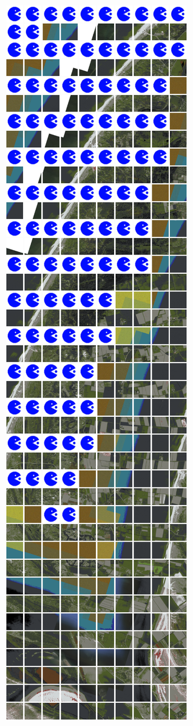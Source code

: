<html>
<div>
<img src="https://github.com/HakkaTjakka/NL_TILE_MAP/blob/main/source.png" height="44" width="44">
<img src="https://github.com/HakkaTjakka/NL_TILE_MAP/blob/main/source.png" height="44" width="44">
<img src="https://github.com/HakkaTjakka/NL_TILE_MAP/blob/main/source.png" height="44" width="44">
<img src="https://github.com/HakkaTjakka/NL_TILE_MAP/blob/main/source.png" height="44" width="44">
<img src="https://github.com/HakkaTjakka/NL_TILE_MAP/blob/main/source.png" height="44" width="44">
<img src="https://github.com/HakkaTjakka/NL_TILE_MAP/blob/main/source.png" height="44" width="44">
<img src="https://github.com/HakkaTjakka/NL_TILE_MAP/blob/main/source.png" height="44" width="44">
<img src="https://github.com/HakkaTjakka/NL_TILE_MAP/blob/main/source.png" height="44" width="44">
<img src="https://github.com/HakkaTjakka/NL_TILE_MAP/blob/main/source.png" height="44" width="44">
<img src="https://github.com/HakkaTjakka/NL_TILE_MAP/blob/main/source.png" height="44" width="44">
<img src="https://github.com/HakkaTjakka/NL_TILE_MAP/blob/main/source.png" height="44" width="44">
<img src="https://github.com/HakkaTjakka/NL_TILE_MAP/blob/main/source.png" height="44" width="44">
<img src="https://github.com/HakkaTjakka/NL_TILE_MAP/blob/main/18/621/-1070/r.6212.-10700.png" height="44" width="44">
<img src="https://github.com/HakkaTjakka/NL_TILE_MAP/blob/main/18/621/-1070/r.6213.-10700.png" height="44" width="44">
<img src="https://github.com/HakkaTjakka/NL_TILE_MAP/blob/main/18/621/-1070/r.6214.-10700.png" height="44" width="44">
<img src="https://github.com/HakkaTjakka/NL_TILE_MAP/blob/main/18/621/-1070/r.6215.-10700.png" height="44" width="44">
<img src="https://github.com/HakkaTjakka/NL_TILE_MAP/blob/main/18/621/-1070/r.6216.-10700.png" height="44" width="44">
<img src="https://github.com/HakkaTjakka/NL_TILE_MAP/blob/main/18/621/-1070/r.6217.-10700.png" height="44" width="44">
<img src="https://github.com/HakkaTjakka/NL_TILE_MAP/blob/main/18/621/-1070/r.6218.-10700.png" height="44" width="44">
<img src="https://github.com/HakkaTjakka/NL_TILE_MAP/blob/main/18/621/-1070/r.6219.-10700.png" height="44" width="44">
<br>
<img src="https://github.com/HakkaTjakka/NL_TILE_MAP/blob/main/source.png" height="44" width="44">
<img src="https://github.com/HakkaTjakka/NL_TILE_MAP/blob/main/source.png" height="44" width="44">
<img src="https://github.com/HakkaTjakka/NL_TILE_MAP/blob/main/source.png" height="44" width="44">
<img src="https://github.com/HakkaTjakka/NL_TILE_MAP/blob/main/source.png" height="44" width="44">
<img src="https://github.com/HakkaTjakka/NL_TILE_MAP/blob/main/source.png" height="44" width="44">
<img src="https://github.com/HakkaTjakka/NL_TILE_MAP/blob/main/source.png" height="44" width="44">
<img src="https://github.com/HakkaTjakka/NL_TILE_MAP/blob/main/source.png" height="44" width="44">
<img src="https://github.com/HakkaTjakka/NL_TILE_MAP/blob/main/source.png" height="44" width="44">
<img src="https://github.com/HakkaTjakka/NL_TILE_MAP/blob/main/source.png" height="44" width="44">
<img src="https://github.com/HakkaTjakka/NL_TILE_MAP/blob/main/source.png" height="44" width="44">
<img src="https://github.com/HakkaTjakka/NL_TILE_MAP/blob/main/18/621/-1070/r.6210.-10699.png" height="44" width="44">
<img src="https://github.com/HakkaTjakka/NL_TILE_MAP/blob/main/18/621/-1070/r.6211.-10699.png" height="44" width="44">
<img src="https://github.com/HakkaTjakka/NL_TILE_MAP/blob/main/18/621/-1070/r.6212.-10699.png" height="44" width="44">
<img src="https://github.com/HakkaTjakka/NL_TILE_MAP/blob/main/18/621/-1070/r.6213.-10699.png" height="44" width="44">
<img src="https://github.com/HakkaTjakka/NL_TILE_MAP/blob/main/18/621/-1070/r.6214.-10699.png" height="44" width="44">
<img src="https://github.com/HakkaTjakka/NL_TILE_MAP/blob/main/18/621/-1070/r.6215.-10699.png" height="44" width="44">
<img src="https://github.com/HakkaTjakka/NL_TILE_MAP/blob/main/18/621/-1070/r.6216.-10699.png" height="44" width="44">
<img src="https://github.com/HakkaTjakka/NL_TILE_MAP/blob/main/18/621/-1070/r.6217.-10699.png" height="44" width="44">
<img src="https://github.com/HakkaTjakka/NL_TILE_MAP/blob/main/18/621/-1070/r.6218.-10699.png" height="44" width="44">
<img src="https://github.com/HakkaTjakka/NL_TILE_MAP/blob/main/18/621/-1070/r.6219.-10699.png" height="44" width="44">
<br>
<img src="https://github.com/HakkaTjakka/NL_TILE_MAP/blob/main/source.png" height="44" width="44">
<img src="https://github.com/HakkaTjakka/NL_TILE_MAP/blob/main/source.png" height="44" width="44">
<img src="https://github.com/HakkaTjakka/NL_TILE_MAP/blob/main/source.png" height="44" width="44">
<img src="https://github.com/HakkaTjakka/NL_TILE_MAP/blob/main/source.png" height="44" width="44">
<img src="https://github.com/HakkaTjakka/NL_TILE_MAP/blob/main/source.png" height="44" width="44">
<img src="https://github.com/HakkaTjakka/NL_TILE_MAP/blob/main/source.png" height="44" width="44">
<img src="https://github.com/HakkaTjakka/NL_TILE_MAP/blob/main/source.png" height="44" width="44">
<img src="https://github.com/HakkaTjakka/NL_TILE_MAP/blob/main/source.png" height="44" width="44">
<img src="https://github.com/HakkaTjakka/NL_TILE_MAP/blob/main/source.png" height="44" width="44">
<img src="https://github.com/HakkaTjakka/NL_TILE_MAP/blob/main/18/620/-1070/r.6209.-10698.png" height="44" width="44">
<img src="https://github.com/HakkaTjakka/NL_TILE_MAP/blob/main/18/621/-1070/r.6210.-10698.png" height="44" width="44">
<img src="https://github.com/HakkaTjakka/NL_TILE_MAP/blob/main/18/621/-1070/r.6211.-10698.png" height="44" width="44">
<img src="https://github.com/HakkaTjakka/NL_TILE_MAP/blob/main/18/621/-1070/r.6212.-10698.png" height="44" width="44">
<img src="https://github.com/HakkaTjakka/NL_TILE_MAP/blob/main/18/621/-1070/r.6213.-10698.png" height="44" width="44">
<img src="https://github.com/HakkaTjakka/NL_TILE_MAP/blob/main/18/621/-1070/r.6214.-10698.png" height="44" width="44">
<img src="https://github.com/HakkaTjakka/NL_TILE_MAP/blob/main/18/621/-1070/r.6215.-10698.png" height="44" width="44">
<img src="https://github.com/HakkaTjakka/NL_TILE_MAP/blob/main/18/621/-1070/r.6216.-10698.png" height="44" width="44">
<img src="https://github.com/HakkaTjakka/NL_TILE_MAP/blob/main/18/621/-1070/r.6217.-10698.png" height="44" width="44">
<img src="https://github.com/HakkaTjakka/NL_TILE_MAP/blob/main/18/621/-1070/r.6218.-10698.png" height="44" width="44">
<img src="https://github.com/HakkaTjakka/NL_TILE_MAP/blob/main/18/621/-1070/r.6219.-10698.png" height="44" width="44">
<br>
<img src="https://github.com/HakkaTjakka/NL_TILE_MAP/blob/main/source.png" height="44" width="44">
<img src="https://github.com/HakkaTjakka/NL_TILE_MAP/blob/main/source.png" height="44" width="44">
<img src="https://github.com/HakkaTjakka/NL_TILE_MAP/blob/main/source.png" height="44" width="44">
<img src="https://github.com/HakkaTjakka/NL_TILE_MAP/blob/main/source.png" height="44" width="44">
<img src="https://github.com/HakkaTjakka/NL_TILE_MAP/blob/main/source.png" height="44" width="44">
<img src="https://github.com/HakkaTjakka/NL_TILE_MAP/blob/main/source.png" height="44" width="44">
<img src="https://github.com/HakkaTjakka/NL_TILE_MAP/blob/main/source.png" height="44" width="44">
<img src="https://github.com/HakkaTjakka/NL_TILE_MAP/blob/main/source.png" height="44" width="44">
<img src="https://github.com/HakkaTjakka/NL_TILE_MAP/blob/main/source.png" height="44" width="44">
<img src="https://github.com/HakkaTjakka/NL_TILE_MAP/blob/main/18/620/-1070/r.6209.-10697.png" height="44" width="44">
<img src="https://github.com/HakkaTjakka/NL_TILE_MAP/blob/main/18/621/-1070/r.6210.-10697.png" height="44" width="44">
<img src="https://github.com/HakkaTjakka/NL_TILE_MAP/blob/main/18/621/-1070/r.6211.-10697.png" height="44" width="44">
<img src="https://github.com/HakkaTjakka/NL_TILE_MAP/blob/main/18/621/-1070/r.6212.-10697.png" height="44" width="44">
<img src="https://github.com/HakkaTjakka/NL_TILE_MAP/blob/main/18/621/-1070/r.6213.-10697.png" height="44" width="44">
<img src="https://github.com/HakkaTjakka/NL_TILE_MAP/blob/main/18/621/-1070/r.6214.-10697.png" height="44" width="44">
<img src="https://github.com/HakkaTjakka/NL_TILE_MAP/blob/main/18/621/-1070/r.6215.-10697.png" height="44" width="44">
<img src="https://github.com/HakkaTjakka/NL_TILE_MAP/blob/main/18/621/-1070/r.6216.-10697.png" height="44" width="44">
<img src="https://github.com/HakkaTjakka/NL_TILE_MAP/blob/main/18/621/-1070/r.6217.-10697.png" height="44" width="44">
<img src="https://github.com/HakkaTjakka/NL_TILE_MAP/blob/main/18/621/-1070/r.6218.-10697.png" height="44" width="44">
<img src="https://github.com/HakkaTjakka/NL_TILE_MAP/blob/main/18/621/-1070/r.6219.-10697.png" height="44" width="44">
<br>
<img src="https://github.com/HakkaTjakka/NL_TILE_MAP/blob/main/source.png" height="44" width="44">
<img src="https://github.com/HakkaTjakka/NL_TILE_MAP/blob/main/source.png" height="44" width="44">
<img src="https://github.com/HakkaTjakka/NL_TILE_MAP/blob/main/source.png" height="44" width="44">
<img src="https://github.com/HakkaTjakka/NL_TILE_MAP/blob/main/source.png" height="44" width="44">
<img src="https://github.com/HakkaTjakka/NL_TILE_MAP/blob/main/source.png" height="44" width="44">
<img src="https://github.com/HakkaTjakka/NL_TILE_MAP/blob/main/source.png" height="44" width="44">
<img src="https://github.com/HakkaTjakka/NL_TILE_MAP/blob/main/source.png" height="44" width="44">
<img src="https://github.com/HakkaTjakka/NL_TILE_MAP/blob/main/source.png" height="44" width="44">
<img src="https://github.com/HakkaTjakka/NL_TILE_MAP/blob/main/source.png" height="44" width="44">
<img src="https://github.com/HakkaTjakka/NL_TILE_MAP/blob/main/18/620/-1070/r.6209.-10696.png" height="44" width="44">
<img src="https://github.com/HakkaTjakka/NL_TILE_MAP/blob/main/18/621/-1070/r.6210.-10696.png" height="44" width="44">
<img src="https://github.com/HakkaTjakka/NL_TILE_MAP/blob/main/18/621/-1070/r.6211.-10696.png" height="44" width="44">
<img src="https://github.com/HakkaTjakka/NL_TILE_MAP/blob/main/18/621/-1070/r.6212.-10696.png" height="44" width="44">
<img src="https://github.com/HakkaTjakka/NL_TILE_MAP/blob/main/18/621/-1070/r.6213.-10696.png" height="44" width="44">
<img src="https://github.com/HakkaTjakka/NL_TILE_MAP/blob/main/18/621/-1070/r.6214.-10696.png" height="44" width="44">
<img src="https://github.com/HakkaTjakka/NL_TILE_MAP/blob/main/18/621/-1070/r.6215.-10696.png" height="44" width="44">
<img src="https://github.com/HakkaTjakka/NL_TILE_MAP/blob/main/18/621/-1070/r.6216.-10696.png" height="44" width="44">
<img src="https://github.com/HakkaTjakka/NL_TILE_MAP/blob/main/18/621/-1070/r.6217.-10696.png" height="44" width="44">
<img src="https://github.com/HakkaTjakka/NL_TILE_MAP/blob/main/18/621/-1070/r.6218.-10696.png" height="44" width="44">
<img src="https://github.com/HakkaTjakka/NL_TILE_MAP/blob/main/18/621/-1070/r.6219.-10696.png" height="44" width="44">
<br>
<img src="https://github.com/HakkaTjakka/NL_TILE_MAP/blob/main/source.png" height="44" width="44">
<img src="https://github.com/HakkaTjakka/NL_TILE_MAP/blob/main/source.png" height="44" width="44">
<img src="https://github.com/HakkaTjakka/NL_TILE_MAP/blob/main/source.png" height="44" width="44">
<img src="https://github.com/HakkaTjakka/NL_TILE_MAP/blob/main/source.png" height="44" width="44">
<img src="https://github.com/HakkaTjakka/NL_TILE_MAP/blob/main/source.png" height="44" width="44">
<img src="https://github.com/HakkaTjakka/NL_TILE_MAP/blob/main/source.png" height="44" width="44">
<img src="https://github.com/HakkaTjakka/NL_TILE_MAP/blob/main/source.png" height="44" width="44">
<img src="https://github.com/HakkaTjakka/NL_TILE_MAP/blob/main/source.png" height="44" width="44">
<img src="https://github.com/HakkaTjakka/NL_TILE_MAP/blob/main/18/620/-1070/r.6208.-10695.png" height="44" width="44">
<img src="https://github.com/HakkaTjakka/NL_TILE_MAP/blob/main/18/620/-1070/r.6209.-10695.png" height="44" width="44">
<img src="https://github.com/HakkaTjakka/NL_TILE_MAP/blob/main/18/621/-1070/r.6210.-10695.png" height="44" width="44">
<img src="https://github.com/HakkaTjakka/NL_TILE_MAP/blob/main/18/621/-1070/r.6211.-10695.png" height="44" width="44">
<img src="https://github.com/HakkaTjakka/NL_TILE_MAP/blob/main/18/621/-1070/r.6212.-10695.png" height="44" width="44">
<img src="https://github.com/HakkaTjakka/NL_TILE_MAP/blob/main/18/621/-1070/r.6213.-10695.png" height="44" width="44">
<img src="https://github.com/HakkaTjakka/NL_TILE_MAP/blob/main/18/621/-1070/r.6214.-10695.png" height="44" width="44">
<img src="https://github.com/HakkaTjakka/NL_TILE_MAP/blob/main/18/621/-1070/r.6215.-10695.png" height="44" width="44">
<img src="https://github.com/HakkaTjakka/NL_TILE_MAP/blob/main/18/621/-1070/r.6216.-10695.png" height="44" width="44">
<img src="https://github.com/HakkaTjakka/NL_TILE_MAP/blob/main/18/621/-1070/r.6217.-10695.png" height="44" width="44">
<img src="https://github.com/HakkaTjakka/NL_TILE_MAP/blob/main/18/621/-1070/r.6218.-10695.png" height="44" width="44">
<img src="https://github.com/HakkaTjakka/NL_TILE_MAP/blob/main/18/621/-1070/r.6219.-10695.png" height="44" width="44">
<br>
<img src="https://github.com/HakkaTjakka/NL_TILE_MAP/blob/main/source.png" height="44" width="44">
<img src="https://github.com/HakkaTjakka/NL_TILE_MAP/blob/main/source.png" height="44" width="44">
<img src="https://github.com/HakkaTjakka/NL_TILE_MAP/blob/main/source.png" height="44" width="44">
<img src="https://github.com/HakkaTjakka/NL_TILE_MAP/blob/main/source.png" height="44" width="44">
<img src="https://github.com/HakkaTjakka/NL_TILE_MAP/blob/main/source.png" height="44" width="44">
<img src="https://github.com/HakkaTjakka/NL_TILE_MAP/blob/main/source.png" height="44" width="44">
<img src="https://github.com/HakkaTjakka/NL_TILE_MAP/blob/main/source.png" height="44" width="44">
<img src="https://github.com/HakkaTjakka/NL_TILE_MAP/blob/main/source.png" height="44" width="44">
<img src="https://github.com/HakkaTjakka/NL_TILE_MAP/blob/main/18/620/-1070/r.6208.-10694.png" height="44" width="44">
<img src="https://github.com/HakkaTjakka/NL_TILE_MAP/blob/main/18/620/-1070/r.6209.-10694.png" height="44" width="44">
<img src="https://github.com/HakkaTjakka/NL_TILE_MAP/blob/main/18/621/-1070/r.6210.-10694.png" height="44" width="44">
<img src="https://github.com/HakkaTjakka/NL_TILE_MAP/blob/main/18/621/-1070/r.6211.-10694.png" height="44" width="44">
<img src="https://github.com/HakkaTjakka/NL_TILE_MAP/blob/main/18/621/-1070/r.6212.-10694.png" height="44" width="44">
<img src="https://github.com/HakkaTjakka/NL_TILE_MAP/blob/main/18/621/-1070/r.6213.-10694.png" height="44" width="44">
<img src="https://github.com/HakkaTjakka/NL_TILE_MAP/blob/main/18/621/-1070/r.6214.-10694.png" height="44" width="44">
<img src="https://github.com/HakkaTjakka/NL_TILE_MAP/blob/main/18/621/-1070/r.6215.-10694.png" height="44" width="44">
<img src="https://github.com/HakkaTjakka/NL_TILE_MAP/blob/main/18/621/-1070/r.6216.-10694.png" height="44" width="44">
<img src="https://github.com/HakkaTjakka/NL_TILE_MAP/blob/main/18/621/-1070/r.6217.-10694.png" height="44" width="44">
<img src="https://github.com/HakkaTjakka/NL_TILE_MAP/blob/main/18/621/-1070/r.6218.-10694.png" height="44" width="44">
<img src="https://github.com/HakkaTjakka/NL_TILE_MAP/blob/main/18/621/-1070/r.6219.-10694.png" height="44" width="44">
<br>
<img src="https://github.com/HakkaTjakka/NL_TILE_MAP/blob/main/source.png" height="44" width="44">
<img src="https://github.com/HakkaTjakka/NL_TILE_MAP/blob/main/source.png" height="44" width="44">
<img src="https://github.com/HakkaTjakka/NL_TILE_MAP/blob/main/source.png" height="44" width="44">
<img src="https://github.com/HakkaTjakka/NL_TILE_MAP/blob/main/source.png" height="44" width="44">
<img src="https://github.com/HakkaTjakka/NL_TILE_MAP/blob/main/source.png" height="44" width="44">
<img src="https://github.com/HakkaTjakka/NL_TILE_MAP/blob/main/source.png" height="44" width="44">
<img src="https://github.com/HakkaTjakka/NL_TILE_MAP/blob/main/source.png" height="44" width="44">
<img src="https://github.com/HakkaTjakka/NL_TILE_MAP/blob/main/source.png" height="44" width="44">
<img src="https://github.com/HakkaTjakka/NL_TILE_MAP/blob/main/18/620/-1070/r.6208.-10693.png" height="44" width="44">
<img src="https://github.com/HakkaTjakka/NL_TILE_MAP/blob/main/18/620/-1070/r.6209.-10693.png" height="44" width="44">
<img src="https://github.com/HakkaTjakka/NL_TILE_MAP/blob/main/18/621/-1070/r.6210.-10693.png" height="44" width="44">
<img src="https://github.com/HakkaTjakka/NL_TILE_MAP/blob/main/18/621/-1070/r.6211.-10693.png" height="44" width="44">
<img src="https://github.com/HakkaTjakka/NL_TILE_MAP/blob/main/18/621/-1070/r.6212.-10693.png" height="44" width="44">
<img src="https://github.com/HakkaTjakka/NL_TILE_MAP/blob/main/18/621/-1070/r.6213.-10693.png" height="44" width="44">
<img src="https://github.com/HakkaTjakka/NL_TILE_MAP/blob/main/18/621/-1070/r.6214.-10693.png" height="44" width="44">
<img src="https://github.com/HakkaTjakka/NL_TILE_MAP/blob/main/18/621/-1070/r.6215.-10693.png" height="44" width="44">
<img src="https://github.com/HakkaTjakka/NL_TILE_MAP/blob/main/18/621/-1070/r.6216.-10693.png" height="44" width="44">
<img src="https://github.com/HakkaTjakka/NL_TILE_MAP/blob/main/18/621/-1070/r.6217.-10693.png" height="44" width="44">
<img src="https://github.com/HakkaTjakka/NL_TILE_MAP/blob/main/18/621/-1070/r.6218.-10693.png" height="44" width="44">
<img src="https://github.com/HakkaTjakka/NL_TILE_MAP/blob/main/18/621/-1070/r.6219.-10693.png" height="44" width="44">
<br>
<img src="https://github.com/HakkaTjakka/NL_TILE_MAP/blob/main/source.png" height="44" width="44">
<img src="https://github.com/HakkaTjakka/NL_TILE_MAP/blob/main/source.png" height="44" width="44">
<img src="https://github.com/HakkaTjakka/NL_TILE_MAP/blob/main/source.png" height="44" width="44">
<img src="https://github.com/HakkaTjakka/NL_TILE_MAP/blob/main/source.png" height="44" width="44">
<img src="https://github.com/HakkaTjakka/NL_TILE_MAP/blob/main/source.png" height="44" width="44">
<img src="https://github.com/HakkaTjakka/NL_TILE_MAP/blob/main/source.png" height="44" width="44">
<img src="https://github.com/HakkaTjakka/NL_TILE_MAP/blob/main/18/620/-1070/r.6206.-10692.png" height="44" width="44">
<img src="https://github.com/HakkaTjakka/NL_TILE_MAP/blob/main/18/620/-1070/r.6207.-10692.png" height="44" width="44">
<img src="https://github.com/HakkaTjakka/NL_TILE_MAP/blob/main/18/620/-1070/r.6208.-10692.png" height="44" width="44">
<img src="https://github.com/HakkaTjakka/NL_TILE_MAP/blob/main/18/620/-1070/r.6209.-10692.png" height="44" width="44">
<img src="https://github.com/HakkaTjakka/NL_TILE_MAP/blob/main/18/621/-1070/r.6210.-10692.png" height="44" width="44">
<img src="https://github.com/HakkaTjakka/NL_TILE_MAP/blob/main/18/621/-1070/r.6211.-10692.png" height="44" width="44">
<img src="https://github.com/HakkaTjakka/NL_TILE_MAP/blob/main/18/621/-1070/r.6212.-10692.png" height="44" width="44">
<img src="https://github.com/HakkaTjakka/NL_TILE_MAP/blob/main/18/621/-1070/r.6213.-10692.png" height="44" width="44">
<img src="https://github.com/HakkaTjakka/NL_TILE_MAP/blob/main/18/621/-1070/r.6214.-10692.png" height="44" width="44">
<img src="https://github.com/HakkaTjakka/NL_TILE_MAP/blob/main/18/621/-1070/r.6215.-10692.png" height="44" width="44">
<img src="https://github.com/HakkaTjakka/NL_TILE_MAP/blob/main/18/621/-1070/r.6216.-10692.png" height="44" width="44">
<img src="https://github.com/HakkaTjakka/NL_TILE_MAP/blob/main/18/621/-1070/r.6217.-10692.png" height="44" width="44">
<img src="https://github.com/HakkaTjakka/NL_TILE_MAP/blob/main/18/621/-1070/r.6218.-10692.png" height="44" width="44">
<img src="https://github.com/HakkaTjakka/NL_TILE_MAP/blob/main/18/621/-1070/r.6219.-10692.png" height="44" width="44">
<br>
<img src="https://github.com/HakkaTjakka/NL_TILE_MAP/blob/main/source.png" height="44" width="44">
<img src="https://github.com/HakkaTjakka/NL_TILE_MAP/blob/main/source.png" height="44" width="44">
<img src="https://github.com/HakkaTjakka/NL_TILE_MAP/blob/main/source.png" height="44" width="44">
<img src="https://github.com/HakkaTjakka/NL_TILE_MAP/blob/main/source.png" height="44" width="44">
<img src="https://github.com/HakkaTjakka/NL_TILE_MAP/blob/main/source.png" height="44" width="44">
<img src="https://github.com/HakkaTjakka/NL_TILE_MAP/blob/main/source.png" height="44" width="44">
<img src="https://github.com/HakkaTjakka/NL_TILE_MAP/blob/main/18/620/-1070/r.6206.-10691.png" height="44" width="44">
<img src="https://github.com/HakkaTjakka/NL_TILE_MAP/blob/main/18/620/-1070/r.6207.-10691.png" height="44" width="44">
<img src="https://github.com/HakkaTjakka/NL_TILE_MAP/blob/main/18/620/-1070/r.6208.-10691.png" height="44" width="44">
<img src="https://github.com/HakkaTjakka/NL_TILE_MAP/blob/main/18/620/-1070/r.6209.-10691.png" height="44" width="44">
<img src="https://github.com/HakkaTjakka/NL_TILE_MAP/blob/main/18/621/-1070/r.6210.-10691.png" height="44" width="44">
<img src="https://github.com/HakkaTjakka/NL_TILE_MAP/blob/main/18/621/-1070/r.6211.-10691.png" height="44" width="44">
<img src="https://github.com/HakkaTjakka/NL_TILE_MAP/blob/main/18/621/-1070/r.6212.-10691.png" height="44" width="44">
<img src="https://github.com/HakkaTjakka/NL_TILE_MAP/blob/main/18/621/-1070/r.6213.-10691.png" height="44" width="44">
<img src="https://github.com/HakkaTjakka/NL_TILE_MAP/blob/main/18/621/-1070/r.6214.-10691.png" height="44" width="44">
<img src="https://github.com/HakkaTjakka/NL_TILE_MAP/blob/main/18/621/-1070/r.6215.-10691.png" height="44" width="44">
<img src="https://github.com/HakkaTjakka/NL_TILE_MAP/blob/main/18/621/-1070/r.6216.-10691.png" height="44" width="44">
<img src="https://github.com/HakkaTjakka/NL_TILE_MAP/blob/main/18/621/-1070/r.6217.-10691.png" height="44" width="44">
<img src="https://github.com/HakkaTjakka/NL_TILE_MAP/blob/main/18/621/-1070/r.6218.-10691.png" height="44" width="44">
<img src="https://github.com/HakkaTjakka/NL_TILE_MAP/blob/main/18/621/-1070/r.6219.-10691.png" height="44" width="44">
<br>
<img src="https://github.com/HakkaTjakka/NL_TILE_MAP/blob/main/source.png" height="44" width="44">
<img src="https://github.com/HakkaTjakka/NL_TILE_MAP/blob/main/source.png" height="44" width="44">
<img src="https://github.com/HakkaTjakka/NL_TILE_MAP/blob/main/source.png" height="44" width="44">
<img src="https://github.com/HakkaTjakka/NL_TILE_MAP/blob/main/source.png" height="44" width="44">
<img src="https://github.com/HakkaTjakka/NL_TILE_MAP/blob/main/source.png" height="44" width="44">
<img src="https://github.com/HakkaTjakka/NL_TILE_MAP/blob/main/18/620/-1069/r.6205.-10690.png" height="44" width="44">
<img src="https://github.com/HakkaTjakka/NL_TILE_MAP/blob/main/18/620/-1069/r.6206.-10690.png" height="44" width="44">
<img src="https://github.com/HakkaTjakka/NL_TILE_MAP/blob/main/18/620/-1069/r.6207.-10690.png" height="44" width="44">
<img src="https://github.com/HakkaTjakka/NL_TILE_MAP/blob/main/18/620/-1069/r.6208.-10690.png" height="44" width="44">
<img src="https://github.com/HakkaTjakka/NL_TILE_MAP/blob/main/18/620/-1069/r.6209.-10690.png" height="44" width="44">
<img src="https://github.com/HakkaTjakka/NL_TILE_MAP/blob/main/18/621/-1069/r.6210.-10690.png" height="44" width="44">
<img src="https://github.com/HakkaTjakka/NL_TILE_MAP/blob/main/18/621/-1069/r.6211.-10690.png" height="44" width="44">
<img src="https://github.com/HakkaTjakka/NL_TILE_MAP/blob/main/18/621/-1069/r.6212.-10690.png" height="44" width="44">
<img src="https://github.com/HakkaTjakka/NL_TILE_MAP/blob/main/18/621/-1069/r.6213.-10690.png" height="44" width="44">
<img src="https://github.com/HakkaTjakka/NL_TILE_MAP/blob/main/18/621/-1069/r.6214.-10690.png" height="44" width="44">
<img src="https://github.com/HakkaTjakka/NL_TILE_MAP/blob/main/18/621/-1069/r.6215.-10690.png" height="44" width="44">
<img src="https://github.com/HakkaTjakka/NL_TILE_MAP/blob/main/18/621/-1069/r.6216.-10690.png" height="44" width="44">
<img src="https://github.com/HakkaTjakka/NL_TILE_MAP/blob/main/18/621/-1069/r.6217.-10690.png" height="44" width="44">
<img src="https://github.com/HakkaTjakka/NL_TILE_MAP/blob/main/18/621/-1069/r.6218.-10690.png" height="44" width="44">
<img src="https://github.com/HakkaTjakka/NL_TILE_MAP/blob/main/18/621/-1069/r.6219.-10690.png" height="44" width="44">
<br>
<img src="https://github.com/HakkaTjakka/NL_TILE_MAP/blob/main/source.png" height="44" width="44">
<img src="https://github.com/HakkaTjakka/NL_TILE_MAP/blob/main/source.png" height="44" width="44">
<img src="https://github.com/HakkaTjakka/NL_TILE_MAP/blob/main/source.png" height="44" width="44">
<img src="https://github.com/HakkaTjakka/NL_TILE_MAP/blob/main/source.png" height="44" width="44">
<img src="https://github.com/HakkaTjakka/NL_TILE_MAP/blob/main/source.png" height="44" width="44">
<img src="https://github.com/HakkaTjakka/NL_TILE_MAP/blob/main/18/620/-1069/r.6205.-10689.png" height="44" width="44">
<img src="https://github.com/HakkaTjakka/NL_TILE_MAP/blob/main/18/620/-1069/r.6206.-10689.png" height="44" width="44">
<img src="https://github.com/HakkaTjakka/NL_TILE_MAP/blob/main/18/620/-1069/r.6207.-10689.png" height="44" width="44">
<img src="https://github.com/HakkaTjakka/NL_TILE_MAP/blob/main/18/620/-1069/r.6208.-10689.png" height="44" width="44">
<img src="https://github.com/HakkaTjakka/NL_TILE_MAP/blob/main/18/620/-1069/r.6209.-10689.png" height="44" width="44">
<img src="https://github.com/HakkaTjakka/NL_TILE_MAP/blob/main/18/621/-1069/r.6210.-10689.png" height="44" width="44">
<img src="https://github.com/HakkaTjakka/NL_TILE_MAP/blob/main/18/621/-1069/r.6211.-10689.png" height="44" width="44">
<img src="https://github.com/HakkaTjakka/NL_TILE_MAP/blob/main/18/621/-1069/r.6212.-10689.png" height="44" width="44">
<img src="https://github.com/HakkaTjakka/NL_TILE_MAP/blob/main/18/621/-1069/r.6213.-10689.png" height="44" width="44">
<img src="https://github.com/HakkaTjakka/NL_TILE_MAP/blob/main/18/621/-1069/r.6214.-10689.png" height="44" width="44">
<img src="https://github.com/HakkaTjakka/NL_TILE_MAP/blob/main/18/621/-1069/r.6215.-10689.png" height="44" width="44">
<img src="https://github.com/HakkaTjakka/NL_TILE_MAP/blob/main/18/621/-1069/r.6216.-10689.png" height="44" width="44">
<img src="https://github.com/HakkaTjakka/NL_TILE_MAP/blob/main/18/621/-1069/r.6217.-10689.png" height="44" width="44">
<img src="https://github.com/HakkaTjakka/NL_TILE_MAP/blob/main/18/621/-1069/r.6218.-10689.png" height="44" width="44">
<img src="https://github.com/HakkaTjakka/NL_TILE_MAP/blob/main/18/621/-1069/r.6219.-10689.png" height="44" width="44">
<br>
<img src="https://github.com/HakkaTjakka/NL_TILE_MAP/blob/main/source.png" height="44" width="44">
<img src="https://github.com/HakkaTjakka/NL_TILE_MAP/blob/main/source.png" height="44" width="44">
<img src="https://github.com/HakkaTjakka/NL_TILE_MAP/blob/main/source.png" height="44" width="44">
<img src="https://github.com/HakkaTjakka/NL_TILE_MAP/blob/main/source.png" height="44" width="44">
<img src="https://github.com/HakkaTjakka/NL_TILE_MAP/blob/main/source.png" height="44" width="44">
<img src="https://github.com/HakkaTjakka/NL_TILE_MAP/blob/main/18/620/-1069/r.6205.-10688.png" height="44" width="44">
<img src="https://github.com/HakkaTjakka/NL_TILE_MAP/blob/main/18/620/-1069/r.6206.-10688.png" height="44" width="44">
<img src="https://github.com/HakkaTjakka/NL_TILE_MAP/blob/main/18/620/-1069/r.6207.-10688.png" height="44" width="44">
<img src="https://github.com/HakkaTjakka/NL_TILE_MAP/blob/main/18/620/-1069/r.6208.-10688.png" height="44" width="44">
<img src="https://github.com/HakkaTjakka/NL_TILE_MAP/blob/main/18/620/-1069/r.6209.-10688.png" height="44" width="44">
<img src="https://github.com/HakkaTjakka/NL_TILE_MAP/blob/main/18/621/-1069/r.6210.-10688.png" height="44" width="44">
<img src="https://github.com/HakkaTjakka/NL_TILE_MAP/blob/main/18/621/-1069/r.6211.-10688.png" height="44" width="44">
<img src="https://github.com/HakkaTjakka/NL_TILE_MAP/blob/main/18/621/-1069/r.6212.-10688.png" height="44" width="44">
<img src="https://github.com/HakkaTjakka/NL_TILE_MAP/blob/main/18/621/-1069/r.6213.-10688.png" height="44" width="44">
<img src="https://github.com/HakkaTjakka/NL_TILE_MAP/blob/main/18/621/-1069/r.6214.-10688.png" height="44" width="44">
<img src="https://github.com/HakkaTjakka/NL_TILE_MAP/blob/main/18/621/-1069/r.6215.-10688.png" height="44" width="44">
<img src="https://github.com/HakkaTjakka/NL_TILE_MAP/blob/main/18/621/-1069/r.6216.-10688.png" height="44" width="44">
<img src="https://github.com/HakkaTjakka/NL_TILE_MAP/blob/main/18/621/-1069/r.6217.-10688.png" height="44" width="44">
<img src="https://github.com/HakkaTjakka/NL_TILE_MAP/blob/main/18/621/-1069/r.6218.-10688.png" height="44" width="44">
<img src="https://github.com/HakkaTjakka/NL_TILE_MAP/blob/main/18/621/-1069/r.6219.-10688.png" height="44" width="44">
<br>
<img src="https://github.com/HakkaTjakka/NL_TILE_MAP/blob/main/source.png" height="44" width="44">
<img src="https://github.com/HakkaTjakka/NL_TILE_MAP/blob/main/source.png" height="44" width="44">
<img src="https://github.com/HakkaTjakka/NL_TILE_MAP/blob/main/source.png" height="44" width="44">
<img src="https://github.com/HakkaTjakka/NL_TILE_MAP/blob/main/source.png" height="44" width="44">
<img src="https://github.com/HakkaTjakka/NL_TILE_MAP/blob/main/18/620/-1069/r.6204.-10687.png" height="44" width="44">
<img src="https://github.com/HakkaTjakka/NL_TILE_MAP/blob/main/18/620/-1069/r.6205.-10687.png" height="44" width="44">
<img src="https://github.com/HakkaTjakka/NL_TILE_MAP/blob/main/18/620/-1069/r.6206.-10687.png" height="44" width="44">
<img src="https://github.com/HakkaTjakka/NL_TILE_MAP/blob/main/18/620/-1069/r.6207.-10687.png" height="44" width="44">
<img src="https://github.com/HakkaTjakka/NL_TILE_MAP/blob/main/18/620/-1069/r.6208.-10687.png" height="44" width="44">
<img src="https://github.com/HakkaTjakka/NL_TILE_MAP/blob/main/18/620/-1069/r.6209.-10687.png" height="44" width="44">
<img src="https://github.com/HakkaTjakka/NL_TILE_MAP/blob/main/18/621/-1069/r.6210.-10687.png" height="44" width="44">
<img src="https://github.com/HakkaTjakka/NL_TILE_MAP/blob/main/18/621/-1069/r.6211.-10687.png" height="44" width="44">
<img src="https://github.com/HakkaTjakka/NL_TILE_MAP/blob/main/18/621/-1069/r.6212.-10687.png" height="44" width="44">
<img src="https://github.com/HakkaTjakka/NL_TILE_MAP/blob/main/18/621/-1069/r.6213.-10687.png" height="44" width="44">
<img src="https://github.com/HakkaTjakka/NL_TILE_MAP/blob/main/18/621/-1069/r.6214.-10687.png" height="44" width="44">
<img src="https://github.com/HakkaTjakka/NL_TILE_MAP/blob/main/18/621/-1069/r.6215.-10687.png" height="44" width="44">
<img src="https://github.com/HakkaTjakka/NL_TILE_MAP/blob/main/18/621/-1069/r.6216.-10687.png" height="44" width="44">
<img src="https://github.com/HakkaTjakka/NL_TILE_MAP/blob/main/18/621/-1069/r.6217.-10687.png" height="44" width="44">
<img src="https://github.com/HakkaTjakka/NL_TILE_MAP/blob/main/18/621/-1069/r.6218.-10687.png" height="44" width="44">
<img src="https://github.com/HakkaTjakka/NL_TILE_MAP/blob/main/18/621/-1069/r.6219.-10687.png" height="44" width="44">
<br>
<img src="https://github.com/HakkaTjakka/NL_TILE_MAP/blob/main/18/620/-1069/r.6200.-10686.png" height="44" width="44">
<img src="https://github.com/HakkaTjakka/NL_TILE_MAP/blob/main/18/620/-1069/r.6201.-10686.png" height="44" width="44">
<img src="https://github.com/HakkaTjakka/NL_TILE_MAP/blob/main/source.png" height="44" width="44">
<img src="https://github.com/HakkaTjakka/NL_TILE_MAP/blob/main/source.png" height="44" width="44">
<img src="https://github.com/HakkaTjakka/NL_TILE_MAP/blob/main/18/620/-1069/r.6204.-10686.png" height="44" width="44">
<img src="https://github.com/HakkaTjakka/NL_TILE_MAP/blob/main/18/620/-1069/r.6205.-10686.png" height="44" width="44">
<img src="https://github.com/HakkaTjakka/NL_TILE_MAP/blob/main/18/620/-1069/r.6206.-10686.png" height="44" width="44">
<img src="https://github.com/HakkaTjakka/NL_TILE_MAP/blob/main/18/620/-1069/r.6207.-10686.png" height="44" width="44">
<img src="https://github.com/HakkaTjakka/NL_TILE_MAP/blob/main/18/620/-1069/r.6208.-10686.png" height="44" width="44">
<img src="https://github.com/HakkaTjakka/NL_TILE_MAP/blob/main/18/620/-1069/r.6209.-10686.png" height="44" width="44">
<img src="https://github.com/HakkaTjakka/NL_TILE_MAP/blob/main/18/621/-1069/r.6210.-10686.png" height="44" width="44">
<img src="https://github.com/HakkaTjakka/NL_TILE_MAP/blob/main/18/621/-1069/r.6211.-10686.png" height="44" width="44">
<img src="https://github.com/HakkaTjakka/NL_TILE_MAP/blob/main/18/621/-1069/r.6212.-10686.png" height="44" width="44">
<img src="https://github.com/HakkaTjakka/NL_TILE_MAP/blob/main/18/621/-1069/r.6213.-10686.png" height="44" width="44">
<img src="https://github.com/HakkaTjakka/NL_TILE_MAP/blob/main/18/621/-1069/r.6214.-10686.png" height="44" width="44">
<img src="https://github.com/HakkaTjakka/NL_TILE_MAP/blob/main/18/621/-1069/r.6215.-10686.png" height="44" width="44">
<img src="https://github.com/HakkaTjakka/NL_TILE_MAP/blob/main/18/621/-1069/r.6216.-10686.png" height="44" width="44">
<img src="https://github.com/HakkaTjakka/NL_TILE_MAP/blob/main/18/621/-1069/r.6217.-10686.png" height="44" width="44">
<img src="https://github.com/HakkaTjakka/NL_TILE_MAP/blob/main/18/621/-1069/r.6218.-10686.png" height="44" width="44">
<img src="https://github.com/HakkaTjakka/NL_TILE_MAP/blob/main/18/621/-1069/r.6219.-10686.png" height="44" width="44">
<br>
<img src="https://github.com/HakkaTjakka/NL_TILE_MAP/blob/main/18/620/-1069/r.6200.-10685.png" height="44" width="44">
<img src="https://github.com/HakkaTjakka/NL_TILE_MAP/blob/main/18/620/-1069/r.6201.-10685.png" height="44" width="44">
<img src="https://github.com/HakkaTjakka/NL_TILE_MAP/blob/main/18/620/-1069/r.6202.-10685.png" height="44" width="44">
<img src="https://github.com/HakkaTjakka/NL_TILE_MAP/blob/main/18/620/-1069/r.6203.-10685.png" height="44" width="44">
<img src="https://github.com/HakkaTjakka/NL_TILE_MAP/blob/main/18/620/-1069/r.6204.-10685.png" height="44" width="44">
<img src="https://github.com/HakkaTjakka/NL_TILE_MAP/blob/main/18/620/-1069/r.6205.-10685.png" height="44" width="44">
<img src="https://github.com/HakkaTjakka/NL_TILE_MAP/blob/main/18/620/-1069/r.6206.-10685.png" height="44" width="44">
<img src="https://github.com/HakkaTjakka/NL_TILE_MAP/blob/main/18/620/-1069/r.6207.-10685.png" height="44" width="44">
<img src="https://github.com/HakkaTjakka/NL_TILE_MAP/blob/main/18/620/-1069/r.6208.-10685.png" height="44" width="44">
<img src="https://github.com/HakkaTjakka/NL_TILE_MAP/blob/main/18/620/-1069/r.6209.-10685.png" height="44" width="44">
<img src="https://github.com/HakkaTjakka/NL_TILE_MAP/blob/main/18/621/-1069/r.6210.-10685.png" height="44" width="44">
<img src="https://github.com/HakkaTjakka/NL_TILE_MAP/blob/main/18/621/-1069/r.6211.-10685.png" height="44" width="44">
<img src="https://github.com/HakkaTjakka/NL_TILE_MAP/blob/main/18/621/-1069/r.6212.-10685.png" height="44" width="44">
<img src="https://github.com/HakkaTjakka/NL_TILE_MAP/blob/main/18/621/-1069/r.6213.-10685.png" height="44" width="44">
<img src="https://github.com/HakkaTjakka/NL_TILE_MAP/blob/main/18/621/-1069/r.6214.-10685.png" height="44" width="44">
<img src="https://github.com/HakkaTjakka/NL_TILE_MAP/blob/main/18/621/-1069/r.6215.-10685.png" height="44" width="44">
<img src="https://github.com/HakkaTjakka/NL_TILE_MAP/blob/main/18/621/-1069/r.6216.-10685.png" height="44" width="44">
<img src="https://github.com/HakkaTjakka/NL_TILE_MAP/blob/main/18/621/-1069/r.6217.-10685.png" height="44" width="44">
<img src="https://github.com/HakkaTjakka/NL_TILE_MAP/blob/main/18/621/-1069/r.6218.-10685.png" height="44" width="44">
<img src="https://github.com/HakkaTjakka/NL_TILE_MAP/blob/main/18/621/-1069/r.6219.-10685.png" height="44" width="44">
<br>
<img src="https://github.com/HakkaTjakka/NL_TILE_MAP/blob/main/18/620/-1069/r.6200.-10684.png" height="44" width="44">
<img src="https://github.com/HakkaTjakka/NL_TILE_MAP/blob/main/18/620/-1069/r.6201.-10684.png" height="44" width="44">
<img src="https://github.com/HakkaTjakka/NL_TILE_MAP/blob/main/18/620/-1069/r.6202.-10684.png" height="44" width="44">
<img src="https://github.com/HakkaTjakka/NL_TILE_MAP/blob/main/18/620/-1069/r.6203.-10684.png" height="44" width="44">
<img src="https://github.com/HakkaTjakka/NL_TILE_MAP/blob/main/18/620/-1069/r.6204.-10684.png" height="44" width="44">
<img src="https://github.com/HakkaTjakka/NL_TILE_MAP/blob/main/18/620/-1069/r.6205.-10684.png" height="44" width="44">
<img src="https://github.com/HakkaTjakka/NL_TILE_MAP/blob/main/18/620/-1069/r.6206.-10684.png" height="44" width="44">
<img src="https://github.com/HakkaTjakka/NL_TILE_MAP/blob/main/18/620/-1069/r.6207.-10684.png" height="44" width="44">
<img src="https://github.com/HakkaTjakka/NL_TILE_MAP/blob/main/18/620/-1069/r.6208.-10684.png" height="44" width="44">
<img src="https://github.com/HakkaTjakka/NL_TILE_MAP/blob/main/18/620/-1069/r.6209.-10684.png" height="44" width="44">
<img src="https://github.com/HakkaTjakka/NL_TILE_MAP/blob/main/18/621/-1069/r.6210.-10684.png" height="44" width="44">
<img src="https://github.com/HakkaTjakka/NL_TILE_MAP/blob/main/18/621/-1069/r.6211.-10684.png" height="44" width="44">
<img src="https://github.com/HakkaTjakka/NL_TILE_MAP/blob/main/18/621/-1069/r.6212.-10684.png" height="44" width="44">
<img src="https://github.com/HakkaTjakka/NL_TILE_MAP/blob/main/18/621/-1069/r.6213.-10684.png" height="44" width="44">
<img src="https://github.com/HakkaTjakka/NL_TILE_MAP/blob/main/18/621/-1069/r.6214.-10684.png" height="44" width="44">
<img src="https://github.com/HakkaTjakka/NL_TILE_MAP/blob/main/18/621/-1069/r.6215.-10684.png" height="44" width="44">
<img src="https://github.com/HakkaTjakka/NL_TILE_MAP/blob/main/18/621/-1069/r.6216.-10684.png" height="44" width="44">
<img src="https://github.com/HakkaTjakka/NL_TILE_MAP/blob/main/18/621/-1069/r.6217.-10684.png" height="44" width="44">
<img src="https://github.com/HakkaTjakka/NL_TILE_MAP/blob/main/18/621/-1069/r.6218.-10684.png" height="44" width="44">
<img src="https://github.com/HakkaTjakka/NL_TILE_MAP/blob/main/18/621/-1069/r.6219.-10684.png" height="44" width="44">
<br>
<img src="https://github.com/HakkaTjakka/NL_TILE_MAP/blob/main/18/620/-1069/r.6200.-10683.png" height="44" width="44">
<img src="https://github.com/HakkaTjakka/NL_TILE_MAP/blob/main/18/620/-1069/r.6201.-10683.png" height="44" width="44">
<img src="https://github.com/HakkaTjakka/NL_TILE_MAP/blob/main/18/620/-1069/r.6202.-10683.png" height="44" width="44">
<img src="https://github.com/HakkaTjakka/NL_TILE_MAP/blob/main/18/620/-1069/r.6203.-10683.png" height="44" width="44">
<img src="https://github.com/HakkaTjakka/NL_TILE_MAP/blob/main/18/620/-1069/r.6204.-10683.png" height="44" width="44">
<img src="https://github.com/HakkaTjakka/NL_TILE_MAP/blob/main/18/620/-1069/r.6205.-10683.png" height="44" width="44">
<img src="https://github.com/HakkaTjakka/NL_TILE_MAP/blob/main/18/620/-1069/r.6206.-10683.png" height="44" width="44">
<img src="https://github.com/HakkaTjakka/NL_TILE_MAP/blob/main/18/620/-1069/r.6207.-10683.png" height="44" width="44">
<img src="https://github.com/HakkaTjakka/NL_TILE_MAP/blob/main/18/620/-1069/r.6208.-10683.png" height="44" width="44">
<img src="https://github.com/HakkaTjakka/NL_TILE_MAP/blob/main/18/620/-1069/r.6209.-10683.png" height="44" width="44">
<img src="https://github.com/HakkaTjakka/NL_TILE_MAP/blob/main/18/621/-1069/r.6210.-10683.png" height="44" width="44">
<img src="https://github.com/HakkaTjakka/NL_TILE_MAP/blob/main/18/621/-1069/r.6211.-10683.png" height="44" width="44">
<img src="https://github.com/HakkaTjakka/NL_TILE_MAP/blob/main/18/621/-1069/r.6212.-10683.png" height="44" width="44">
<img src="https://github.com/HakkaTjakka/NL_TILE_MAP/blob/main/18/621/-1069/r.6213.-10683.png" height="44" width="44">
<img src="https://github.com/HakkaTjakka/NL_TILE_MAP/blob/main/18/621/-1069/r.6214.-10683.png" height="44" width="44">
<img src="https://github.com/HakkaTjakka/NL_TILE_MAP/blob/main/18/621/-1069/r.6215.-10683.png" height="44" width="44">
<img src="https://github.com/HakkaTjakka/NL_TILE_MAP/blob/main/18/621/-1069/r.6216.-10683.png" height="44" width="44">
<img src="https://github.com/HakkaTjakka/NL_TILE_MAP/blob/main/18/621/-1069/r.6217.-10683.png" height="44" width="44">
<img src="https://github.com/HakkaTjakka/NL_TILE_MAP/blob/main/18/621/-1069/r.6218.-10683.png" height="44" width="44">
<img src="https://github.com/HakkaTjakka/NL_TILE_MAP/blob/main/18/621/-1069/r.6219.-10683.png" height="44" width="44">
<br>
<img src="https://github.com/HakkaTjakka/NL_TILE_MAP/blob/main/18/620/-1069/r.6200.-10682.png" height="44" width="44">
<img src="https://github.com/HakkaTjakka/NL_TILE_MAP/blob/main/18/620/-1069/r.6201.-10682.png" height="44" width="44">
<img src="https://github.com/HakkaTjakka/NL_TILE_MAP/blob/main/18/620/-1069/r.6202.-10682.png" height="44" width="44">
<img src="https://github.com/HakkaTjakka/NL_TILE_MAP/blob/main/18/620/-1069/r.6203.-10682.png" height="44" width="44">
<img src="https://github.com/HakkaTjakka/NL_TILE_MAP/blob/main/18/620/-1069/r.6204.-10682.png" height="44" width="44">
<img src="https://github.com/HakkaTjakka/NL_TILE_MAP/blob/main/18/620/-1069/r.6205.-10682.png" height="44" width="44">
<img src="https://github.com/HakkaTjakka/NL_TILE_MAP/blob/main/18/620/-1069/r.6206.-10682.png" height="44" width="44">
<img src="https://github.com/HakkaTjakka/NL_TILE_MAP/blob/main/18/620/-1069/r.6207.-10682.png" height="44" width="44">
<img src="https://github.com/HakkaTjakka/NL_TILE_MAP/blob/main/18/620/-1069/r.6208.-10682.png" height="44" width="44">
<img src="https://github.com/HakkaTjakka/NL_TILE_MAP/blob/main/18/620/-1069/r.6209.-10682.png" height="44" width="44">
<img src="https://github.com/HakkaTjakka/NL_TILE_MAP/blob/main/18/621/-1069/r.6210.-10682.png" height="44" width="44">
<img src="https://github.com/HakkaTjakka/NL_TILE_MAP/blob/main/18/621/-1069/r.6211.-10682.png" height="44" width="44">
<img src="https://github.com/HakkaTjakka/NL_TILE_MAP/blob/main/18/621/-1069/r.6212.-10682.png" height="44" width="44">
<img src="https://github.com/HakkaTjakka/NL_TILE_MAP/blob/main/18/621/-1069/r.6213.-10682.png" height="44" width="44">
<img src="https://github.com/HakkaTjakka/NL_TILE_MAP/blob/main/18/621/-1069/r.6214.-10682.png" height="44" width="44">
<img src="https://github.com/HakkaTjakka/NL_TILE_MAP/blob/main/18/621/-1069/r.6215.-10682.png" height="44" width="44">
<img src="https://github.com/HakkaTjakka/NL_TILE_MAP/blob/main/18/621/-1069/r.6216.-10682.png" height="44" width="44">
<img src="https://github.com/HakkaTjakka/NL_TILE_MAP/blob/main/18/621/-1069/r.6217.-10682.png" height="44" width="44">
<img src="https://github.com/HakkaTjakka/NL_TILE_MAP/blob/main/18/621/-1069/r.6218.-10682.png" height="44" width="44">
<img src="https://github.com/HakkaTjakka/NL_TILE_MAP/blob/main/18/621/-1069/r.6219.-10682.png" height="44" width="44">
<br>
<img src="https://github.com/HakkaTjakka/NL_TILE_MAP/blob/main/18/620/-1069/r.6200.-10681.png" height="44" width="44">
<img src="https://github.com/HakkaTjakka/NL_TILE_MAP/blob/main/18/620/-1069/r.6201.-10681.png" height="44" width="44">
<img src="https://github.com/HakkaTjakka/NL_TILE_MAP/blob/main/18/620/-1069/r.6202.-10681.png" height="44" width="44">
<img src="https://github.com/HakkaTjakka/NL_TILE_MAP/blob/main/18/620/-1069/r.6203.-10681.png" height="44" width="44">
<img src="https://github.com/HakkaTjakka/NL_TILE_MAP/blob/main/18/620/-1069/r.6204.-10681.png" height="44" width="44">
<img src="https://github.com/HakkaTjakka/NL_TILE_MAP/blob/main/18/620/-1069/r.6205.-10681.png" height="44" width="44">
<img src="https://github.com/HakkaTjakka/NL_TILE_MAP/blob/main/18/620/-1069/r.6206.-10681.png" height="44" width="44">
<img src="https://github.com/HakkaTjakka/NL_TILE_MAP/blob/main/18/620/-1069/r.6207.-10681.png" height="44" width="44">
<img src="https://github.com/HakkaTjakka/NL_TILE_MAP/blob/main/18/620/-1069/r.6208.-10681.png" height="44" width="44">
<img src="https://github.com/HakkaTjakka/NL_TILE_MAP/blob/main/18/620/-1069/r.6209.-10681.png" height="44" width="44">
<img src="https://github.com/HakkaTjakka/NL_TILE_MAP/blob/main/18/621/-1069/r.6210.-10681.png" height="44" width="44">
<img src="https://github.com/HakkaTjakka/NL_TILE_MAP/blob/main/18/621/-1069/r.6211.-10681.png" height="44" width="44">
<img src="https://github.com/HakkaTjakka/NL_TILE_MAP/blob/main/18/621/-1069/r.6212.-10681.png" height="44" width="44">
<img src="https://github.com/HakkaTjakka/NL_TILE_MAP/blob/main/18/621/-1069/r.6213.-10681.png" height="44" width="44">
<img src="https://github.com/HakkaTjakka/NL_TILE_MAP/blob/main/18/621/-1069/r.6214.-10681.png" height="44" width="44">
<img src="https://github.com/HakkaTjakka/NL_TILE_MAP/blob/main/18/621/-1069/r.6215.-10681.png" height="44" width="44">
<img src="https://github.com/HakkaTjakka/NL_TILE_MAP/blob/main/18/621/-1069/r.6216.-10681.png" height="44" width="44">
<img src="https://github.com/HakkaTjakka/NL_TILE_MAP/blob/main/18/621/-1069/r.6217.-10681.png" height="44" width="44">
<img src="https://github.com/HakkaTjakka/NL_TILE_MAP/blob/main/18/621/-1069/r.6218.-10681.png" height="44" width="44">
<img src="https://github.com/HakkaTjakka/NL_TILE_MAP/blob/main/18/621/-1069/r.6219.-10681.png" height="44" width="44">
<br>
</div>
</html>
